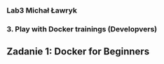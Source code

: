 ### Lab3 Michał Ławryk

### 3. Play with Docker trainings (Developvers)

## Zadanie 1: Docker for Beginners

